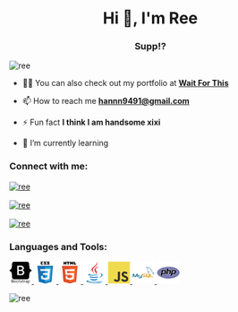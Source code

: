 <!-- ### Hi there 👋

<!--
**raelhan/raelhan** is a ✨ _special_ ✨ repository because its `README.md` (this file) appears on your GitHub profile.

Here are some ideas to get you started:

- 🔭 I’m currently working on ...
- 👯 I’m looking to collaborate on ...
- 🤔 I’m looking for help with ...
- 💬 Ask me about ...
- 📫 How to reach me: ...
- 😄 Pronouns: ...
- ⚡ Fun fact: ...
--> 

<h1 align="center">Hi 👋, I'm Ree</h1>
<h3 align="center"> Supp!?</h3>

<p align="left"> <img src="https://komarev.com/ghpvc/?username=raelhan&label=Profile%20views&color=129e00&style=plastic" alt="ree" /> </p>

- 👨‍💻 You can also check out my portfolio at [**Wait For This**]()

- 📫 How to reach me **hannn9491@gmail.com**

- ⚡ Fun fact **I think I am handsome xixi**

- 🌱 I’m currently learning 

<h3 align="left">Connect with me:</h3>
<p align="left">

<a href="www.linkedin.com/in/raihanzhaky" target="blank"><img align="center" src="https://cdn.jsdelivr.net/npm/simple-icons@3.0.1/icons/linkedin.svg" alt="ree" height="30" width="40" /></a>

<a href="https://instagram.com/rehanzhakyy" target="blank"><img align="center" src="https://cdn.jsdelivr.net/npm/simple-icons@3.0.1/icons/instagram.svg" alt="ree" height="30" width="40" /></a>

<a href="https://twitter.com/kayakkenall" target="blank"><img align="center" src="https://cdn.jsdelivr.net/npm/simple-icons@3.0.1/icons/twitter.svg" alt="ree" height="30" width="40" /></a>

</p>

<h3 align="left">Languages and Tools:</h3>
<p align="left"> <a href="https://getbootstrap.com" target="_blank" rel="noreferrer"> <img src="https://raw.githubusercontent.com/devicons/devicon/master/icons/bootstrap/bootstrap-plain-wordmark.svg" alt="bootstrap" width="40" height="40"/> </a> <a href="https://www.w3schools.com/css/" target="_blank" rel="noreferrer"> <img src="https://raw.githubusercontent.com/devicons/devicon/master/icons/css3/css3-original-wordmark.svg" alt="css3" width="40" height="40"/> </a> <a href="https://www.w3.org/html/" target="_blank" rel="noreferrer"> <img src="https://raw.githubusercontent.com/devicons/devicon/master/icons/html5/html5-original-wordmark.svg" alt="html5" width="40" height="40"/> </a> <a href="https://www.java.com" target="_blank" rel="noreferrer"> <img src="https://raw.githubusercontent.com/devicons/devicon/master/icons/java/java-original.svg" alt="java" width="40" height="40"/> </a> <a href="https://developer.mozilla.org/en-US/docs/Web/JavaScript" target="_blank" rel="noreferrer"> <img src="https://raw.githubusercontent.com/devicons/devicon/master/icons/javascript/javascript-original.svg" alt="javascript" width="40" height="40"/> </a> <a href="https://www.mysql.com/" target="_blank" rel="noreferrer"> <img src="https://raw.githubusercontent.com/devicons/devicon/master/icons/mysql/mysql-original-wordmark.svg" alt="mysql" width="40" height="40"/> </a> <a href="https://www.php.net" target="_blank" rel="noreferrer"> <img src="https://raw.githubusercontent.com/devicons/devicon/master/icons/php/php-original.svg" alt="php" width="40" height="40"/> </a> </p>

<p><img align="left" src="https://github-readme-stats.vercel.app/api/top-langs?username=raelhan&show_icons=true&locale=en&layout=compact" alt="ree" /></p>
<br>


<!-- <p>&nbsp;<img align="left" src="https://github-readme-stats.vercel.app/api?username=raelhan&show_icons=true&locale=en" alt="ree" /></p> -->
